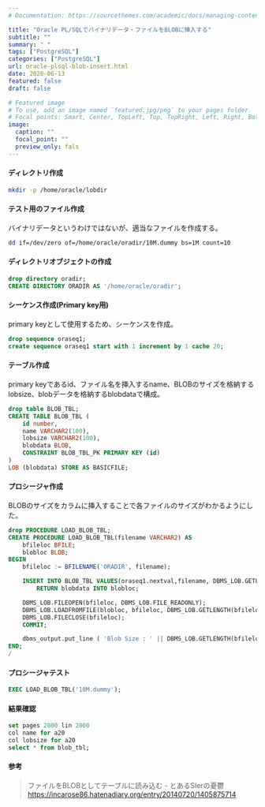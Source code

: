 ```yaml
---
# Documentation: https://sourcethemes.com/academic/docs/managing-content/

title: "Oracle PL/SQLでバイナリデータ・ファイルをBLOBに挿入する"
subtitle: ""
summary: " "
tags: ["PostgreSQL"]
categories: ["PostgreSQL"]
url: oracle-plsql-blob-insert.html
date: 2020-06-13
featured: false
draft: false

# Featured image
# To use, add an image named `featured.jpg/png` to your pages folder.
# Focal points: Smart, Center, TopLeft, Top, TopRight, Left, Right, BottomLeft, Bottom, BottomRight.
image:
  caption: ""
  focal_point: ""
  preview_only: fals
---
```


#### ディレクトリ作成

```sh
mkdir -p /home/oracle/lobdir
```

#### テスト用のファイル作成

バイナリデータというわけではないが、適当なファイルを作成する。

```sh
dd if=/dev/zero of=/home/oracle/oradir/10M.dummy bs=1M count=10
```

#### ディレクトリオブジェクトの作成

```sql
drop directory oradir;
CREATE DIRECTORY ORADIR AS '/home/oracle/oradir';
```

#### シーケンス作成(Primary key用)

primary keyとして使用するため、シーケンスを作成。

```sql
drop sequence oraseq1;
create sequence oraseq1 start with 1 increment by 1 cache 20;
```

#### テーブル作成

primary keyであるid、ファイル名を挿入するname、BLOBのサイズを格納するlobsize、blobデータを格納するblobdataで構成。

```sql
drop table BLOB_TBL;
CREATE TABLE BLOB_TBL (
    id number,
    name VARCHAR2(100),
    lobsize VARCHAR2(100),
    blobdata BLOB,
    CONSTRAINT BLOB_TBL_PK PRIMARY KEY (id)
)
LOB (blobdata) STORE AS BASICFILE;
```

#### プロシージャ作成

BLOBのサイズをカラムに挿入することで各ファイルのサイズがわかるようにした。

```sql
drop PROCEDURE LOAD_BLOB_TBL;
CREATE PROCEDURE LOAD_BLOB_TBL(filename VARCHAR2) AS
    bfileloc BFILE;
    blobloc BLOB;
BEGIN
    bfileloc := BFILENAME('ORADIR', filename);

    INSERT INTO BLOB_TBL VALUES(oraseq1.nextval,filename, DBMS_LOB.GETLENGTH(bfileloc), EMPTY_BLOB())
        RETURN blobdata INTO blobloc;

    DBMS_LOB.FILEOPEN(bfileloc, DBMS_LOB.FILE_READONLY);
    DBMS_LOB.LOADFROMFILE(blobloc, bfileloc, DBMS_LOB.GETLENGTH(bfileloc));
    DBMS_LOB.FILECLOSE(bfileloc);
    COMMIT;

    dbms_output.put_line ( 'Blob Size : ' || DBMS_LOB.GETLENGTH(bfileloc) || ' Bytes' );
END;
/
```

#### プロシージャテスト

```sql
EXEC LOAD_BLOB_TBL('10M.dummy');
```

#### 結果確認

```sql
set pages 2000 lin 2000
col name for a20
col lobsize for a20
select * from blob_tbl;
```

#### 参考

> ファイルをBLOBとしてテーブルに読み込む - とあるSIerの憂鬱 https://incarose86.hatenadiary.org/entry/20140720/1405875714